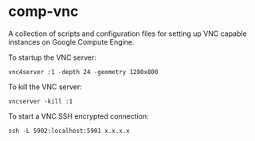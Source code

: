 # comp-vnc
A collection of scripts and configuration files for setting up VNC capable instances on Google Compute Engine.

To startup the VNC server:

```shell
vnc4server :1 -depth 24 -geometry 1280x800
```

To kill the VNC server:

```shell
vncserver -kill :1
```

To start a VNC SSH encrypted connection:

```shell
ssh -L 5902:localhost:5901 x.x.x.x
```

